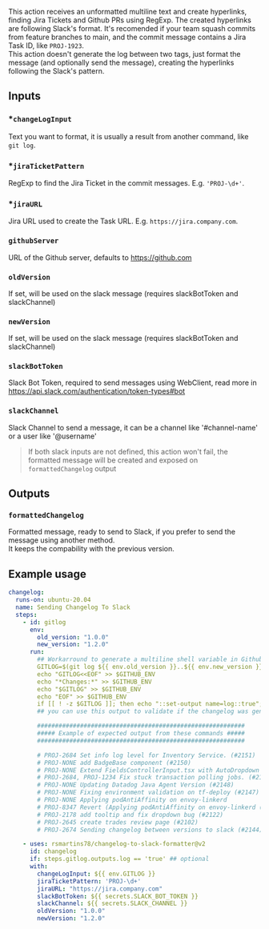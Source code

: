 This action receives an unformatted multiline text and create hyperlinks, finding Jira Tickets and Github PRs using RegExp. The created hyperlinks are following Slack's format. It's recomended if your team squash commits from feature branches to main, and the commit message contains a Jira Task ID, like `PROJ-1923`.  
This action doesn't generate the log between two tags, just format the message (and optionally send the message), creating the hyperlinks following the Slack's pattern.

## Inputs

### \*`changeLogInput`

Text you want to format, it is usually a result from another command, like `git log`.

### \*`jiraTicketPattern`

RegExp to find the Jira Ticket in the commit messages. E.g. `'PROJ-\d+'`.

### \*`jiraURL`

Jira URL used to create the Task URL. E.g. `https://jira.company.com`.

### `githubServer`

URL of the Github server, defaults to https://github.com

### `oldVersion`

If set, will be used on the slack message (requires slackBotToken and slackChannel)

### `newVersion`

If set, will be used on the slack message (requires slackBotToken and slackChannel)

### `slackBotToken`

Slack Bot Token, required to send messages using WebClient, read more in https://api.slack.com/authentication/token-types#bot

### `slackChannel`

Slack Channel to send a message, it can be a channel like '#channel-name' or a user like '@username'

> If both slack inputs are not defined, this action won't fail, the formatted message will be created and exposed on `formattedChangelog` output

## Outputs

### `formattedChangelog`

Formatted message, ready to send to Slack, if you prefer to send the message using another method.  
It keeps the compability with the previous version.

## Example usage

```yaml
changelog:
  runs-on: ubuntu-20.04
  name: Sending Changelog To Slack
  steps:
    - id: gitlog
      env:
        old_version: "1.0.0"
        new_version: "1.2.0"
      run:
        ## Workarround to generate a multiline shell variable in Github Actions
        GITLOG=$(git log ${{ env.old_version }}..${{ env.new_version }} --oneline | cut -f 2- -d ' ')
        echo "GITLOG<<EOF" >> $GITHUB_ENV
        echo "*Changes:*" >> $GITHUB_ENV
        echo "$GITLOG" >> $GITHUB_ENV
        echo "EOF" >> $GITHUB_ENV
        if [[ ! -z $GITLOG ]]; then echo "::set-output name=log::true"; fi
        ## you can use this output to validate if the changelog was generated before following with the workflow

        ##########################################################
        ##### Example of expected output from these commands #####
        ##########################################################

        # PROJ-2684 Set info log level for Inventory Service. (#2151)
        # PROJ-NONE add BadgeBase component (#2150)
        # PROJ-NONE Extend FieldsControllerInput.tsx with AutoDropdown (#2134)
        # PROJ-2684, PROJ-1234 Fix stuck transaction polling jobs. (#2143)
        # PROJ-NONE Updating Datadog Java Agent Version (#2148)
        # PROJ-NONE Fixing environment validation on tf-deploy (#2147)
        # PROJ-NONE Applying podAntiAffinity on envoy-linkerd
        # PROJ-8347 Revert (Applying podAntiAffinity on envoy-linkerd (#1445)) (#2145)
        # PROJ-2178 add tooltip and fix dropdown bug (#2122)
        # PROJ-2645 create trades review page (#2102)
        # PROJ-2674 Sending changelog between versions to slack (#2144)

    - uses: rsmartins78/changelog-to-slack-formatter@v2
      id: changelog
      if: steps.gitlog.outputs.log == 'true' ## optional
      with:
        changeLogInput: ${{ env.GITLOG }}
        jiraTicketPattern: 'PROJ-\d+'
        jiraURL: "https://jira.company.com"
        slackBotToken: ${{ secrets.SLACK_BOT_TOKEN }}
        slackChannel: ${{ secrets.SLACK_CHANNEL }}
        oldVersion: "1.0.0"
        newVersion: "1.2.0"
```

